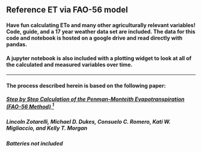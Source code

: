 ## Reference ET via FAO-56 model

#### Have fun calculating ETo and many other agriculturally relevant variables! Code, guide, and a 17 year weather data set are included. The data for this code and notebook is hosted on a google drive and read directly with pandas.

#### A jupyter notebook is also included with a plotting widget to look at all of the calculated and measured variables over time.

____

#### The process described herein is based on the following paper:

#####   <a href="https://drive.google.com/file/d/1EVjUARYY0g5o0ioVy70yANynh8DAQ4ir/view?usp=sharing">Step by Step Calculation of the Penman-Monteith Evapotranspiration (FAO-56 Method) <sup>1</sup></a>
##### Lincoln Zotarelli, Michael D. Dukes, Consuelo C. Romero, Kati W. Migliaccio, and Kelly T. Morgan

##### Batteries not included
